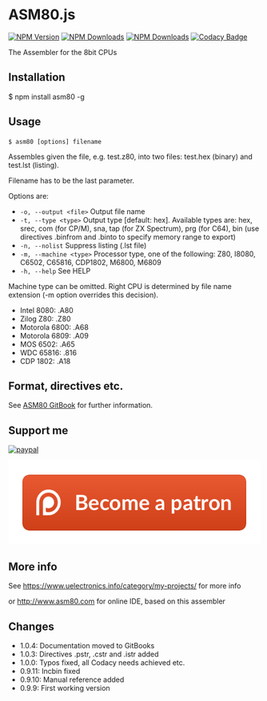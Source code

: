 # ASM80.js

[![NPM Version](http://img.shields.io/npm/v/asm80.svg?style=flat)](https://www.npmjs.org/package/asm80)
[![NPM Downloads](https://img.shields.io/npm/dm/asm80.svg?style=flat)](https://www.npmjs.org/package/asm80)
[![NPM Downloads](https://img.shields.io/npm/dt/asm80.svg?style=flat)](https://www.npmjs.org/package/asm80)
[![Codacy Badge](https://api.codacy.com/project/badge/Grade/02de4cbfc6fc4ff1a9c0fe4e16d72bde)](https://www.codacy.com/app/maly/asm80-node?utm_source=github.com&amp;utm_medium=referral&amp;utm_content=maly/asm80-node&amp;utm_campaign=Badge_Grade)

  The Assembler for the 8bit CPUs

## Installation

  $ npm install asm80 -g

## Usage

  `$ asm80 [options] filename`

  Assembles given the file, e.g. test.z80, into two files: test.hex (binary) and test.lst (listing).

  Filename has to be the last parameter.

  Options are:

  - `-o, --output <file>` Output file name
  - `-t, --type <type>` Output type [default: hex]. Available types are: hex, srec, com (for CP/M), sna, tap (for ZX Spectrum), prg (for C64), bin (use directives .binfrom and .binto to specify memory range to export)
  - `-n, --nolist` Suppress listing (.lst file)
  - `-m, --machine <type>` Processor type, one of the following: Z80, I8080, C6502, C65816, CDP1802, M6800, M6809
  - `-h, --help` See HELP

  Machine type can be omitted. Right CPU is determined by file name extension (-m option overrides this decision).

  - Intel 8080: .A80
  - Zilog Z80: .Z80
  - Motorola 6800: .A68
  - Motorola 6809: .A09
  - MOS 6502: .A65
  - WDC 65816: .816
  - CDP 1802: .A18

## Format, directives etc.

  See [ASM80 GitBook](https://maly.gitbooks.io/asm80/content/) for further information.

## Support me

  [![paypal](https://www.paypalobjects.com/en_US/i/btn/btn_donateCC_LG.gif)](https://www.paypal.com/cgi-bin/webscr?cmd=_s-xclick&hosted_button_id=PZRPU5M94NLJA)

  [![Become a Patron!](https://github.com/omenmicro/omenmicro.eu/blob/master/img/become-a-patron-button.png?raw=true)](https://www.patreon.com/bePatron?u=23689010)

## More info

  See https://www.uelectronics.info/category/my-projects/ for more info

  or http://www.asm80.com for online IDE, based on this assembler

## Changes

  - 1.0.4: Documentation moved to GitBooks
  - 1.0.3: Directives .pstr, .cstr and .istr added
  - 1.0.0: Typos fixed, all Codacy needs achieved etc.
  - 0.9.11: Incbin fixed
  - 0.9.10: Manual reference added
  - 0.9.9: First working version
